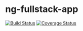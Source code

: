 # ng-fullstack-app
[![Build Status](https://secure.travis-ci.org/Carrie/ng-fullstack-app.png?branch=master)](https://travis-ci.org/Carrie/ng-fullstack-app)
[![Coverage Status](https://coveralls.io/repos/Carrie/ng-fullstack-app/badge.svg?branch=master)](https://coveralls.io/r/Carrie/ng-fullstack-app/?branch=master)
